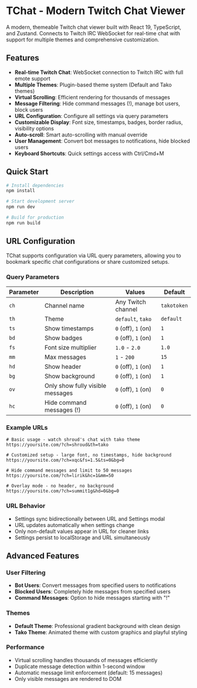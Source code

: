 # TChat - Modern Twitch Chat Viewer

A modern, themeable Twitch chat viewer built with React 19, TypeScript, and Zustand. Connects to Twitch IRC WebSocket for real-time chat with support for multiple themes and comprehensive customization.

## Features

- **Real-time Twitch Chat**: WebSocket connection to Twitch IRC with full emote support
- **Multiple Themes**: Plugin-based theme system (Default and Tako themes)
- **Virtual Scrolling**: Efficient rendering for thousands of messages
- **Message Filtering**: Hide command messages (!), manage bot users, block users
- **URL Configuration**: Configure all settings via query parameters
- **Customizable Display**: Font size, timestamps, badges, border radius, visibility options
- **Auto-scroll**: Smart auto-scrolling with manual override
- **User Management**: Convert bot messages to notifications, hide blocked users
- **Keyboard Shortcuts**: Quick settings access with Ctrl/Cmd+M

## Quick Start

```bash
# Install dependencies
npm install

# Start development server
npm run dev

# Build for production
npm run build
```

## URL Configuration

TChat supports configuration via URL query parameters, allowing you to bookmark specific chat configurations or share customized setups.

### Query Parameters

| Parameter | Description | Values | Default |
|-----------|-------------|---------|---------|
| `ch` | Channel name | Any Twitch channel | `takotoken` |
| `th` | Theme | `default`, `tako` | `default` |
| `ts` | Show timestamps | `0` (off), `1` (on) | `1` |
| `bd` | Show badges | `0` (off), `1` (on) | `1` |
| `fs` | Font size multiplier | `1.0` - `2.0` | `1.0` |
| `mm` | Max messages | `1` - `200` | `15` |
| `hd` | Show header | `0` (off), `1` (on) | `1` |
| `bg` | Show background | `0` (off), `1` (on) | `1` |
| `ov` | Only show fully visible messages | `0` (off), `1` (on) | `0` |
| `hc` | Hide command messages (!) | `0` (off), `1` (on) | `0` |

### Example URLs

```
# Basic usage - watch shroud's chat with tako theme
https://yoursite.com/?ch=shroud&th=tako

# Customized setup - large font, no timestamps, hide background
https://yoursite.com/?ch=xqc&fs=1.5&ts=0&bg=0

# Hide command messages and limit to 50 messages
https://yoursite.com/?ch=lirik&hc=1&mm=50

# Overlay mode - no header, no background
https://yoursite.com/?ch=summit1g&hd=0&bg=0
```

### URL Behavior

- Settings sync bidirectionally between URL and Settings modal
- URL updates automatically when settings change
- Only non-default values appear in URL for cleaner links
- Settings persist to localStorage and URL simultaneously

## Advanced Features

### User Filtering
- **Bot Users**: Convert messages from specified users to notifications
- **Blocked Users**: Completely hide messages from specified users
- **Command Messages**: Option to hide messages starting with "!"

### Themes
- **Default Theme**: Professional gradient background with clean design
- **Tako Theme**: Animated theme with custom graphics and playful styling

### Performance
- Virtual scrolling handles thousands of messages efficiently
- Duplicate message detection within 1-second window
- Automatic message limit enforcement (default: 15 messages)
- Only visible messages are rendered to DOM
